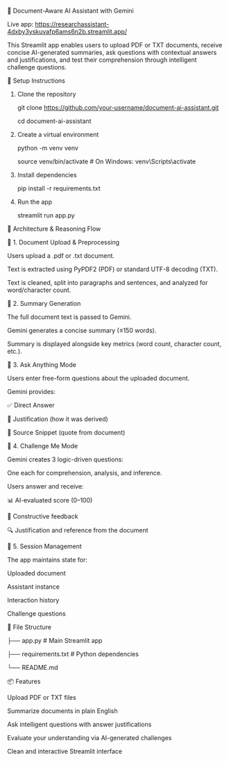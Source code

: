 📄 Document-Aware AI Assistant with Gemini  

Live app: https://researchassistant-4dxby3yskuvafp6ams6n2b.streamlit.app/

This Streamlit app enables users to upload PDF or TXT documents, receive concise AI-generated summaries, ask questions with contextual answers and justifications, and test their comprehension through intelligent challenge questions.

🚀 Setup Instructions

1. Clone the repository
   
   git clone https://github.com/your-username/document-ai-assistant.git

   cd document-ai-assistant

2. Create a virtual environment
   
   python -m venv venv

   source venv/bin/activate        # On Windows: venv\Scripts\activate

3. Install dependencies

   pip install -r requirements.txt

4. Run the app
   
   streamlit run app.py

🧠 Architecture & Reasoning Flow

🔹 1. Document Upload & Preprocessing
   
   Users upload a .pdf or .txt document.

   Text is extracted using PyPDF2 (PDF) or standard UTF-8 decoding (TXT).

   Text is cleaned, split into paragraphs and sentences, and analyzed for word/character count.

🔹 2. Summary Generation
   
   The full document text is passed to Gemini.

   Gemini generates a concise summary (≤150 words).

   Summary is displayed alongside key metrics (word count, character count, etc.).

🔹 3. Ask Anything Mode
   
   Users enter free-form questions about the uploaded document.

   Gemini provides:

   ✅ Direct Answer

   📌 Justification (how it was derived)

   📖 Source Snippet (quote from document)

🔹 4. Challenge Me Mode
   
   Gemini creates 3 logic-driven questions:

   One each for comprehension, analysis, and inference.

Users answer and receive:

   📊 AI-evaluated score (0–100)

   💬 Constructive feedback

   🔍 Justification and reference from the document

🔹 5. Session Management
   
   The app maintains state for:

   Uploaded document
   
   Assistant instance
   
   Interaction history
   
   Challenge questions

📁 File Structure

├── app.py                  # Main Streamlit app      

├── requirements.txt        # Python dependencies

└── README.md


📦 Features

   Upload PDF or TXT files
   
   Summarize documents in plain English
   
   Ask intelligent questions with answer justifications
   
   Evaluate your understanding via AI-generated challenges
   
   Clean and interactive Streamlit interface
